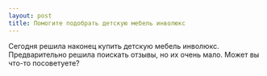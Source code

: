 ```yaml
---
layout: post 
title: Помогите подобрать детскую мебель инволюкс 
--- 
```

Сегодня решила наконец купить детскую мебель инволюкс. Предварительно решила поискать отзывы, но их очень мало. Может вы что-то посоветуете?